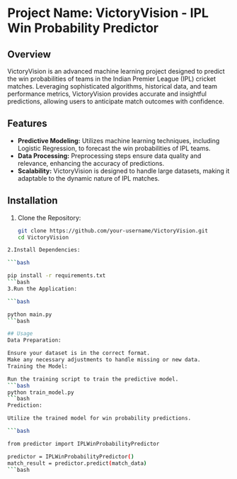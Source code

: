 # Project Name: VictoryVision - IPL Win Probability Predictor

## Overview

VictoryVision is an advanced machine learning project designed to predict the win probabilities of teams in the Indian Premier League (IPL) cricket matches. Leveraging sophisticated algorithms, historical data, and team performance metrics, VictoryVision provides accurate and insightful predictions, allowing users to anticipate match outcomes with confidence.

## Features

- **Predictive Modeling:** Utilizes machine learning techniques, including Logistic Regression, to forecast the win probabilities of IPL teams.
- **Data Processing:** Preprocessing steps ensure data quality and relevance, enhancing the accuracy of predictions.
- **Scalability:** VictoryVision is designed to handle large datasets, making it adaptable to the dynamic nature of IPL matches.

## Installation

1. Clone the Repository:
   ```bash
   git clone https://github.com/your-username/VictoryVision.git
   cd VictoryVision
 ```bash
2.Install Dependencies:

 ```bash

pip install -r requirements.txt
 ```bash
3.Run the Application:

 ```bash

python main.py
 ```bash

## Usage
Data Preparation:

Ensure your dataset is in the correct format.
Make any necessary adjustments to handle missing or new data.
Training the Model:

Run the training script to train the predictive model.
 ```bash
python train_model.py
 ```bash
Prediction:

Utilize the trained model for win probability predictions.

 ```bash

from predictor import IPLWinProbabilityPredictor

predictor = IPLWinProbabilityPredictor()
match_result = predictor.predict(match_data)
 ```bash
